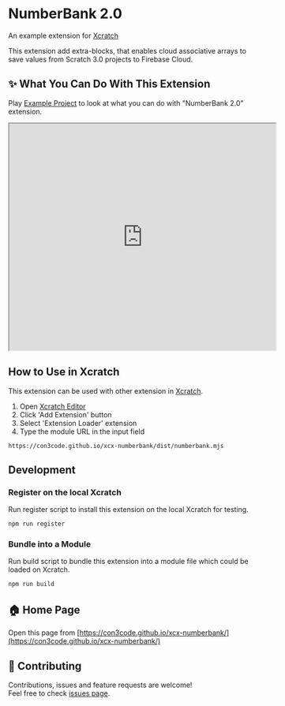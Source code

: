 # NumberBank 2.0
An example extension for [Xcratch](https://xcratch.github.io/)

This extension add extra-blocks, that enables cloud associative arrays to save values from Scratch 3.0 projects to Firebase Cloud.


## ✨ What You Can Do With This Extension

Play [Example Project](https://xcratch.github.io/editor/#https://con3code.github.io/xcx-numberbank/projects/example.sb3) to look at what you can do with "NumberBank 2.0" extension. 
<iframe src="https://xcratch.github.io/editor/player#https://con3code.github.io/xcx-numberbank/projects/example.sb3" width="540px" height="460px"></iframe>


## How to Use in Xcratch

This extension can be used with other extension in [Xcratch](https://xcratch.github.io/). 
1. Open [Xcratch Editor](https://xcratch.github.io/editor)
2. Click 'Add Extension' button
3. Select 'Extension Loader' extension
4. Type the module URL in the input field 
```
https://con3code.github.io/xcx-numberbank/dist/numberbank.mjs
```

## Development

### Register on the local Xcratch

Run register script to install this extension on the local Xcratch for testing.

```sh
npm run register
```

### Bundle into a Module

Run build script to bundle this extension into a module file which could be loaded on Xcratch.

```sh
npm run build
```

## 🏠 Home Page

Open this page from [https://con3code.github.io/xcx-numberbank/](https://con3code.github.io/xcx-numberbank/)


## 🤝 Contributing

Contributions, issues and feature requests are welcome!<br />Feel free to check [issues page](https://github.com/con3code/xcx-numberbank/issues). 
